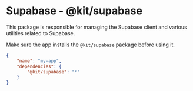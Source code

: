 # Supabase - @kit/supabase

This package is responsible for managing the Supabase client and various utilities related to Supabase.

Make sure the app installs the `@kit/supabase` package before using it.

```json
{
    "name": "my-app",
    "dependencies": {
        "@kit/supabase": "*"
    }
}
```